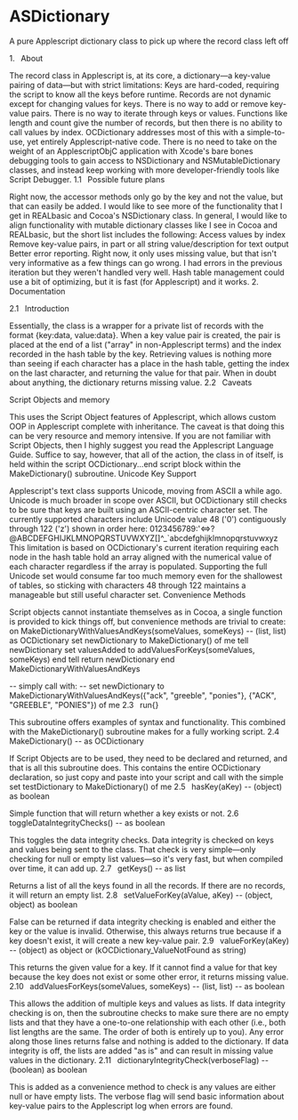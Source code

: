 ASDictionary
============

A pure Applescript dictionary class to pick up where the record class left off

1.  About

The record class in Applescript is, at its core, a dictionary—a key-value pairing of data—but with strict limitations:
Keys are hard-coded, requiring the script to know all the keys before runtime.
Records are not dynamic except for changing values for keys. There is no way to add or remove key-value pairs.
There is no way to iterate through keys or values. Functions like length and count give the number of records, but then there is no ability to call values by index.
OCDictionary addresses most of this with a simple-to-use, yet entirely Applescript-native code. There is no need to take on the weight of an ApplescriptObjC application with Xcode's bare bones debugging tools to gain access to NSDictionary and NSMutableDictionary classes, and instead keep working with more developer-friendly tools like Script Debugger.
1.1  Possible future plans

Right now, the accessor methods only go by the key and not the value, but that can easily be added. I would like to see more of the functionality that I get in REALbasic and Cocoa's NSDictionary class.
In general, I would like to align functionality with mutable dictionary classes like I see in Cocoa and REALbasic, but the short list includes the following:
Access values by index
Remove key-value pairs, in part or all
string value/description for text output
Better error reporting. Right now, it only uses missing value, but that isn't very informative as a few things can go wrong. I had errors in the previous iteration but they weren't handled very well.
Hash table management could use a bit of optimizing, but it is fast (for Applescript) and it works.
2.  Documentation

2.1  Introduction

Essentially, the class is a wrapper for a private list of records with the format {key:data, value:data}. When a key value pair is created, the pair is placed at the end of a list ("array" in non-Applescript terms) and the index recorded in the hash table by the key. Retrieving values is nothing more than seeing if each character has a place in the hash table, getting the index on the last character, and returning the value for that pair. When in doubt about anything, the dictionary returns missing value.
2.2  Caveats

Script Objects and memory

This uses the Script Object features of Applescript, which allows custom OOP in Applescript complete with inheritance. The caveat is that doing this can be very resource and memory intensive.
If you are not familiar with Script Objects, then I highly suggest you read the Applescript Language Guide. Suffice to say, however, that all of the action, the class in of itself, is held within the script OCDictionary...end script block within the MakeDictionary() subroutine.
Unicode Key Support

Applescript's text class supports Unicode, moving from ASCII a while ago. Unicode is much broader in scope over ASCII, but OCDictionary still checks to be sure that keys are built using an ASCII-centric character set. The currently supported characters include Unicode value 48 ('0') contiguously through 122 ('z') shown in order here:
0123456789:'<=>?@ABCDEFGHIJKLMNOPQRSTUVWXYZ[\]^_`abcdefghijklmnopqrstuvwxyz
This limitation is based on OCDictionary's current iteration requiring each node in the hash table hold an array aligned with the numerical value of each character regardless if the array is populated. Supporting the full Unicode set would consume far too much memory even for the shallowest of tables, so sticking with characters 48 through 122 maintains a manageable but still useful character set.
Convenience Methods

Script objects cannot instantiate themselves as in Cocoa, a single function is provided to kick things off, but convenience methods are trivial to create:
on MakeDictionaryWithValuesAndKeys(someValues, someKeys) -- (list, list) as OCDictionary
  set newDictionary to MakeDictionary() of me
	tell newDictionary
		set valuesAdded to addValuesForKeys(someValues, someKeys)
	end tell
	return newDictionary
end MakeDictionaryWithValuesAndKeys

-- simply call with:
-- set newDictionary to MakeDictionaryWithValuesAndKeys({"ack", "greeble", "ponies"}, {"ACK", "GREEBLE", "PONIES"}) of me
2.3  run{}

This subroutine offers examples of syntax and functionality. This combined with the MakeDictionary() subroutine makes for a fully working script.
2.4  MakeDictionary() -- as OCDictionary

If Script Objects are to be used, they need to be declared and returned, and that is all this subroutine does. This contains the entire OCDictionary declaration, so just copy and paste into your script and call with the simple
set testDictionary to MakeDictionary() of me
2.5  hasKey(aKey) -- (object) as boolean

Simple function that will return whether a key exists or not.
2.6  toggleDataIntegrityChecks() -- as boolean

This toggles the data integrity checks. Data integrity is checked on keys and values being sent to the class. That check is very simple—only checking for null or empty list values—so it's very fast, but when compiled over time, it can add up.
2.7  getKeys() -- as list

Returns a list of all the keys found in all the records. If there are no records, it will return an empty list.
2.8  setValueForKey(aValue, aKey) -- (object, object) as boolean

False can be returned if data integrity checking is enabled and either the key or the value is invalid. Otherwise, this always returns true because if a key doesn't exist, it will create a new key-value pair.
2.9  valueForKey(aKey) -- (object) as object or (kOCDictionary_ValueNotFound as string)

This returns the given value for a key. If it cannot find a value for that key because the key does not exist or some other error, it returns missing value.
2.10  addValuesForKeys(someValues, someKeys) -- (list, list) -- as boolean

This allows the addition of multiple keys and values as lists. If data integrity checking is on, then the subroutine checks to make sure there are no empty lists and that they have a one-to-one relationship with each other (i.e., both list lengths are the same. The order of both is entirely up to you). Any error along those lines returns false and nothing is added to the dictionary. If data integrity is off, the lists are added "as is" and can result in missing value values in the dictionary.
2.11  dictionaryIntegrityCheck(verboseFlag) -- (boolean) as boolean

This is added as a convenience method to check is any values are either null or have empty lists. The verbose flag will send basic information about key-value pairs to the Applescript log when errors are found.

